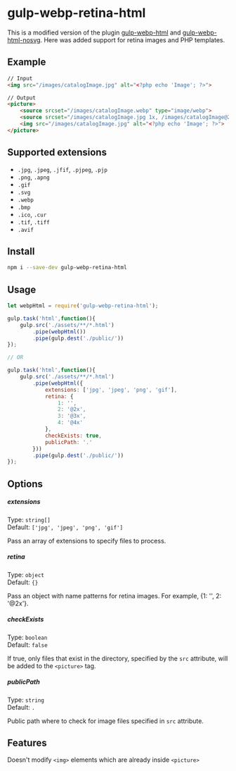 # gulp-webp-retina-html

This is a modified version of the plugin [gulp-webp-html](https://www.npmjs.com/package/gulp-webp-html) and [gulp-webp-html-nosvg](https://www.npmjs.com/package/gulp-webp-html-nosvg).
Here was added support for retina images and PHP templates.


## Example
```html
// Input
<img src="/images/catalogImage.jpg" alt="<?php echo 'Image'; ?>">

// Output
<picture>
    <source srcset="/images/catalogImage.webp" type="image/webp">
    <source srcset="/images/catalogImage.jpg 1x, /images/catalogImage@2x.jpg 2x" type="image/jpeg">
    <img src="/images/catalogImage.jpg" alt="<?php echo 'Image'; ?>">
</picture>
```


## Supported extensions
- `.jpg`, `.jpeg`, `.jfif`, `.pjpeg`, `.pjp`
- `.png`, `.apng`
- `.gif`
- `.svg`
- `.webp`
- `.bmp`
- `.ico`, `.cur`
- `.tif`, `.tiff`
- `.avif`


## Install
```bash
npm i --save-dev gulp-webp-retina-html
```


## Usage
```javascript
let webpHtml = require('gulp-webp-retina-html');

gulp.task('html',function(){
    gulp.src('./assets/**/*.html')
        .pipe(webpHtml())
        .pipe(gulp.dest('./public/'))
});

// OR

gulp.task('html',function(){
    gulp.src('./assets/**/*.html')
        .pipe(webpHtml({
            extensions: ['jpg', 'jpeg', 'png', 'gif'],
            retina: {
                1: '',
                2: '@2x',
                3: '@3x',
                4: '@4x'
            },
            checkExists: true,
            publicPath: '.'
        }))
        .pipe(gulp.dest('./public/'))
});
```


## Options

##### extensions

Type: `string[]`<br>
Default: `['jpg', 'jpeg', 'png', 'gif']`

Pass an array of extensions to specify files to process.

##### retina

Type: `object`<br>
Default: `{}`

Pass an object with name patterns for retina images. For example, {1: '', 2: '@2x'}.

##### checkExists

Type: `boolean`<br>
Default: `false`

If true, only files that exist in the directory, specified by the `src` attribute, will be added to the `<picture>` tag.

##### publicPath

Type: `string`<br>
Default: `.`

Public path where to check for image files specified in `src` attribute.


## Features
Doesn't modify `<img>` elements which are already inside `<picture>`